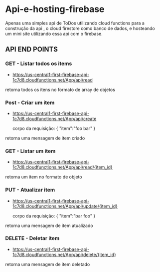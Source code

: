 # Api-e-hosting-firebase
Apenas uma simples api de ToDos  utilizando cloud functions para a construção da api , o cloud firestore como banco de dados, e hosteando um mini site utilizando essa api com o firebase.


## API END POINTS

### GET - Listar todos os items 
 - https://us-central1-first-firebase-api-1c7d8.cloudfunctions.net/App/api/read
 
retorna todos os itens no formato de array de objetos
	
### Post - Criar um item 
 - https://us-central1-first-firebase-api-1c7d8.cloudfunctions.net/App/api/create
 
   corpo da requisição:
	{
	"item":"foo bar"
	}

retorna uma mensagem de item criado

### GET - Listar um item 
 - https://us-central1-first-firebase-api-1c7d8.cloudfunctions.net/App/api/read/{item_id}

retorna um item no formato de objeto

### PUT - Atualizar item
 - https://us-central1-first-firebase-api-1c7d8.cloudfunctions.net/App/api/update/{item_id}

	corpo da requisição:
	{
	"item":"bar foo"
	}

retorna uma mensagem de item atualizado

### DELETE - Deletar item 
 - https://us-central1-first-firebase-api-1c7d8.cloudfunctions.net/App/api/delete/{item_id}


retorna uma mensagem de item deletado
